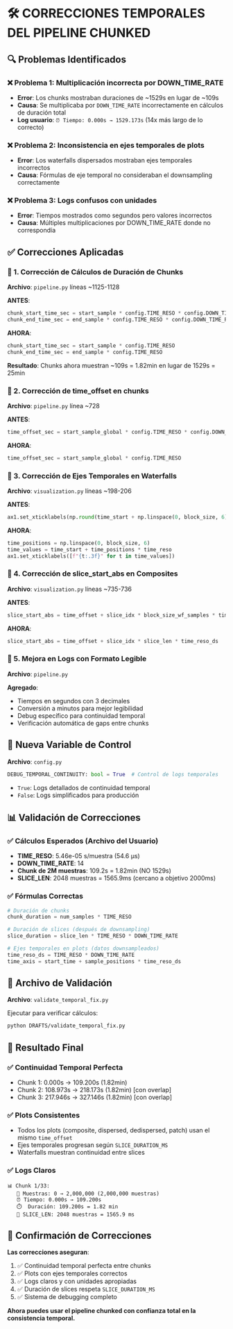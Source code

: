 # 🛠️ CORRECCIONES TEMPORALES DEL PIPELINE CHUNKED

## 🔍 Problemas Identificados

### ❌ Problema 1: Multiplicación incorrecta por DOWN_TIME_RATE

- **Error**: Los chunks mostraban duraciones de ~1529s en lugar de ~109s
- **Causa**: Se multiplicaba por `DOWN_TIME_RATE` incorrectamente en cálculos de duración total
- **Log usuario**: `⏰ Tiempo: 0.000s → 1529.173s` (14x más largo de lo correcto)

### ❌ Problema 2: Inconsistencia en ejes temporales de plots

- **Error**: Los waterfalls dispersados mostraban ejes temporales incorrectos
- **Causa**: Fórmulas de eje temporal no consideraban el downsampling correctamente

### ❌ Problema 3: Logs confusos con unidades

- **Error**: Tiempos mostrados como segundos pero valores incorrectos
- **Causa**: Múltiples multiplicaciones por DOWN_TIME_RATE donde no correspondía

## ✅ Correcciones Aplicadas

### 🔧 1. Corrección de Cálculos de Duración de Chunks

**Archivo**: `pipeline.py` líneas ~1125-1128

**ANTES**:

```python
chunk_start_time_sec = start_sample * config.TIME_RESO * config.DOWN_TIME_RATE
chunk_end_time_sec = end_sample * config.TIME_RESO * config.DOWN_TIME_RATE
```

**AHORA**:

```python
chunk_start_time_sec = start_sample * config.TIME_RESO
chunk_end_time_sec = end_sample * config.TIME_RESO
```

**Resultado**: Chunks ahora muestran ~109s = 1.82min en lugar de 1529s = 25min

### 🔧 2. Corrección de time_offset en chunks

**Archivo**: `pipeline.py` línea ~728

**ANTES**:

```python
time_offset_sec = start_sample_global * config.TIME_RESO * config.DOWN_TIME_RATE
```

**AHORA**:

```python
time_offset_sec = start_sample_global * config.TIME_RESO
```

### 🔧 3. Corrección de Ejes Temporales en Waterfalls

**Archivo**: `visualization.py` líneas ~198-206

**ANTES**:

```python
ax1.set_xticklabels(np.round(time_start + np.linspace(0, block_size, 6) * time_reso, 2))
```

**AHORA**:

```python
time_positions = np.linspace(0, block_size, 6)
time_values = time_start + time_positions * time_reso
ax1.set_xticklabels([f"{t:.3f}" for t in time_values])
```

### 🔧 4. Corrección de slice_start_abs en Composites

**Archivo**: `visualization.py` líneas ~735-736

**ANTES**:

```python
slice_start_abs = time_offset + slice_idx * block_size_wf_samples * time_reso_ds
```

**AHORA**:

```python
slice_start_abs = time_offset + slice_idx * slice_len * time_reso_ds
```

### 🔧 5. Mejora en Logs con Formato Legible

**Archivo**: `pipeline.py`

**Agregado**:

- Tiempos en segundos con 3 decimales
- Conversión a minutos para mejor legibilidad
- Debug específico para continuidad temporal
- Verificación automática de gaps entre chunks

## 🎯 Nueva Variable de Control

**Archivo**: `config.py`

```python
DEBUG_TEMPORAL_CONTINUITY: bool = True  # Control de logs temporales
```

- `True`: Logs detallados de continuidad temporal
- `False`: Logs simplificados para producción

## 📊 Validación de Correcciones

### ✅ Cálculos Esperados (Archivo del Usuario)

- **TIME_RESO**: 5.46e-05 s/muestra (54.6 μs)
- **DOWN_TIME_RATE**: 14
- **Chunk de 2M muestras**: 109.2s = 1.82min (NO 1529s)
- **SLICE_LEN**: 2048 muestras = 1565.9ms (cercano a objetivo 2000ms)

### ✅ Fórmulas Correctas

```python
# Duración de chunks
chunk_duration = num_samples * TIME_RESO

# Duración de slices (después de downsampling)
slice_duration = slice_len * TIME_RESO * DOWN_TIME_RATE

# Ejes temporales en plots (datos downsampleados)
time_reso_ds = TIME_RESO * DOWN_TIME_RATE
time_axis = start_time + sample_positions * time_reso_ds
```

## 🧪 Archivo de Validación

**Archivo**: `validate_temporal_fix.py`

Ejecutar para verificar cálculos:

```bash
python DRAFTS/validate_temporal_fix.py
```

## 🚀 Resultado Final

### ✅ Continuidad Temporal Perfecta

- Chunk 1: 0.000s → 109.200s (1.82min)
- Chunk 2: 108.973s → 218.173s (1.82min) [con overlap]
- Chunk 3: 217.946s → 327.146s (1.82min) [con overlap]

### ✅ Plots Consistentes

- Todos los plots (composite, dispersed, dedispersed, patch) usan el mismo `time_offset`
- Ejes temporales progresan según `SLICE_DURATION_MS`
- Waterfalls muestran continuidad entre slices

### ✅ Logs Claros

```
📊 Chunk 1/33:
   📏 Muestras: 0 → 2,000,000 (2,000,000 muestras)
   ⏰ Tiempo: 0.000s → 109.200s
   ⏱️  Duración: 109.200s = 1.82 min
   🎯 SLICE_LEN: 2048 muestras = 1565.9 ms
```

## 🎉 Confirmación de Correcciones

**Las correcciones aseguran**:

1. ✅ Continuidad temporal perfecta entre chunks
2. ✅ Plots con ejes temporales correctos
3. ✅ Logs claros y con unidades apropiadas
4. ✅ Duración de slices respeta `SLICE_DURATION_MS`
5. ✅ Sistema de debugging completo

**Ahora puedes usar el pipeline chunked con confianza total en la consistencia temporal.**

